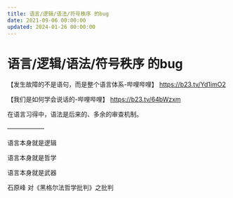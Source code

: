 ```yaml
---
title: 语言/逻辑/语法/符号秩序 的bug
date: 2021-09-06 00:00:00
updated: 2024-01-26 00:00:00
---
```


# 语言/逻辑/语法/符号秩序 的bug

【发生故障的不是语句，而是整个语言体系-哔哩哔哩】 https://b23.tv/Yd1imO2

【我们是如何学会说话的-哔哩哔哩】 https://b23.tv/64bWzxm

在语言习得中，语法是后来的、多余的审查机制。

——————

语言本身就是逻辑

语言本身就是哲学

语言本身就是武器

石原峰 对《黑格尔法哲学批判》之批判

